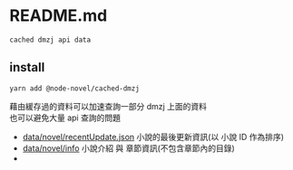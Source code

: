 # README.md

    cached dmzj api data

## install

```
yarn add @node-novel/cached-dmzj
```

藉由緩存過的資料可以加速查詢一部分 dmzj 上面的資料  
也可以避免大量 api 查詢的問題

- [data/novel/recentUpdate.json](data/novel/recentUpdate.json) 小說的最後更新資訊(以 小說 ID 作為排序)
- [data/novel/info](data/novel/info) 小說介紹 與 章節資訊(不包含章節內的目錄)
- 
